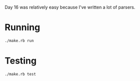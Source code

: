 Day 16 was relatively easy because I've written a lot of parsers.

# Running

```sh
./make.rb run
```

# Testing

```sh
./make.rb test
```
